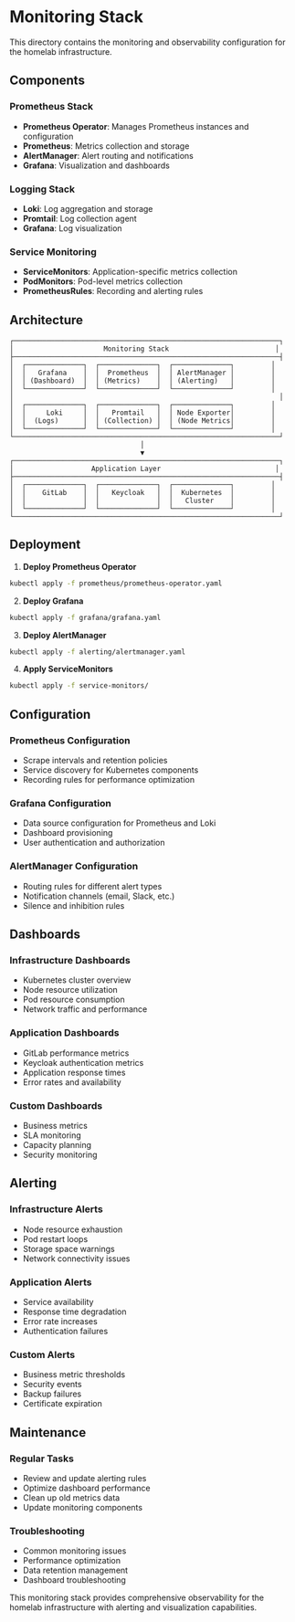 # Monitoring Stack

This directory contains the monitoring and observability configuration for the homelab infrastructure.

## Components

### Prometheus Stack

- **Prometheus Operator**: Manages Prometheus instances and configuration
- **Prometheus**: Metrics collection and storage
- **AlertManager**: Alert routing and notifications
- **Grafana**: Visualization and dashboards

### Logging Stack

- **Loki**: Log aggregation and storage
- **Promtail**: Log collection agent
- **Grafana**: Log visualization

### Service Monitoring

- **ServiceMonitors**: Application-specific metrics collection
- **PodMonitors**: Pod-level metrics collection
- **PrometheusRules**: Recording and alerting rules

## Architecture

```
┌─────────────────────────────────────────────────────────────────┐
│                      Monitoring Stack                          │
├─────────────────────────────────────────────────────────────────┤
│  ┌──────────────┐  ┌──────────────┐  ┌──────────────┐         │
│  │   Grafana    │  │  Prometheus  │  │ AlertManager │         │
│  │ (Dashboard)  │  │ (Metrics)    │  │ (Alerting)   │         │
│  └──────────────┘  └──────────────┘  └──────────────┘         │
│                                                                 │
│  ┌──────────────┐  ┌──────────────┐  ┌──────────────┐         │
│  │     Loki     │  │   Promtail   │  │ Node Exporter│         │
│  │  (Logs)      │  │ (Collection) │  │ (Node Metrics│         │
│  └──────────────┘  └──────────────┘  └──────────────┘         │
└─────────────────────────────────────────────────────────────────┘
                                │
                                ▼
┌─────────────────────────────────────────────────────────────────┐
│                   Application Layer                            │
├─────────────────────────────────────────────────────────────────┤
│  ┌──────────────┐  ┌──────────────┐  ┌──────────────┐         │
│  │    GitLab    │  │   Keycloak   │  │  Kubernetes  │         │
│  │              │  │              │  │   Cluster    │         │
│  └──────────────┘  └──────────────┘  └──────────────┘         │
└─────────────────────────────────────────────────────────────────┘
```

## Deployment

1. **Deploy Prometheus Operator**

```bash
kubectl apply -f prometheus/prometheus-operator.yaml
```

2. **Deploy Grafana**

```bash
kubectl apply -f grafana/grafana.yaml
```

3. **Deploy AlertManager**

```bash
kubectl apply -f alerting/alertmanager.yaml
```

4. **Apply ServiceMonitors**

```bash
kubectl apply -f service-monitors/
```

## Configuration

### Prometheus Configuration

- Scrape intervals and retention policies
- Service discovery for Kubernetes components
- Recording rules for performance optimization

### Grafana Configuration

- Data source configuration for Prometheus and Loki
- Dashboard provisioning
- User authentication and authorization

### AlertManager Configuration

- Routing rules for different alert types
- Notification channels (email, Slack, etc.)
- Silence and inhibition rules

## Dashboards

### Infrastructure Dashboards

- Kubernetes cluster overview
- Node resource utilization
- Pod resource consumption
- Network traffic and performance

### Application Dashboards

- GitLab performance metrics
- Keycloak authentication metrics
- Application response times
- Error rates and availability

### Custom Dashboards

- Business metrics
- SLA monitoring
- Capacity planning
- Security monitoring

## Alerting

### Infrastructure Alerts

- Node resource exhaustion
- Pod restart loops
- Storage space warnings
- Network connectivity issues

### Application Alerts

- Service availability
- Response time degradation
- Error rate increases
- Authentication failures

### Custom Alerts

- Business metric thresholds
- Security events
- Backup failures
- Certificate expiration

## Maintenance

### Regular Tasks

- Review and update alerting rules
- Optimize dashboard performance
- Clean up old metrics data
- Update monitoring components

### Troubleshooting

- Common monitoring issues
- Performance optimization
- Data retention management
- Dashboard troubleshooting

This monitoring stack provides comprehensive observability for the homelab infrastructure with alerting and visualization capabilities.
